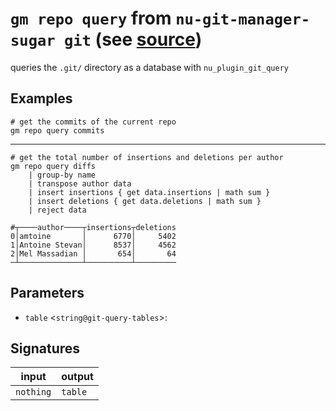 # `gm repo query` from `nu-git-manager-sugar git` (see [source](https://github.com/amtoine/nu-git-manager/blob/main/pkgs/nu-git-manager-sugar/nu-git-manager-sugar/git/mod.nu#L320))
queries the `.git/` directory as a database with `nu_plugin_git_query`

## Examples
```nushell
# get the commits of the current repo
gm repo query commits
```
---
```nushell
# get the total number of insertions and deletions per author
gm repo query diffs
    | group-by name
    | transpose author data
    | insert insertions { get data.insertions | math sum }
    | insert deletions { get data.deletions | math sum }
    | reject data
```
```
#┬────author────┬insertions┬deletions
0│amtoine       │      6770│     5402
1│Antoine Stevan│      8537│     4562
2│Mel Massadian │       654│       64
─┴──────────────┴──────────┴─────────
```

## Parameters
- `table` <`string@git-query-tables`>: 


## Signatures
| input     | output  |
| --------- | ------- |
| `nothing` | `table` |
